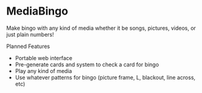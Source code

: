 # MediaBingo
Make bingo with any kind of media whether it be songs, pictures, videos, or just plain numbers!

Planned Features
- Portable web interface
- Pre-generate cards and system to check a card for bingo
- Play any kind of media
- Use whatever patterns for bingo (picture frame, L, blackout, line across, etc)
